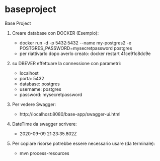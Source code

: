 # baseproject
Base Project

1) Creare database con DOCKER (Esempio):
    - docker run -d -p 5432:5432 --name my-postgres2 -e POSTGRES_PASSWORD=mysecretpassword postgres
    - per riattivarlo dopo averlo creato: docker restart 41ce91c8dc9e
2) su DBEVER effettuare la connessione con parametri:

    - localhost
    - porta: 5432
    - database: postgres
    - username: postgres
    - password: mysecretpassword
    
3) Per vedere Swagger: 

    - http://localhost:8080/base-app/swagger-ui.html

4) DateTime da swagger scrivere:

    - 2020-09-09 21:23:35.802Z
    
5) Per copiare risorse potrebbe essere necessario usare (da terminale):
    - mvn process-resources
